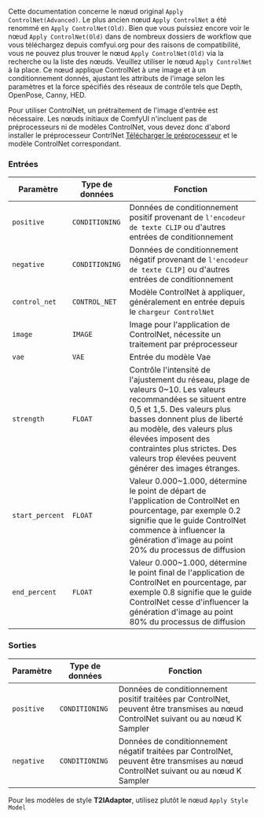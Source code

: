Cette documentation concerne le nœud original `Apply ControlNet(Advanced)`. Le plus ancien nœud `Apply ControlNet` a été renommé en `Apply ControlNet(Old)`. Bien que vous puissiez encore voir le nœud `Apply ControlNet(Old)` dans de nombreux dossiers de workflow que vous téléchargez depuis comfyui.org pour des raisons de compatibilité, vous ne pouvez plus trouver le nœud `Apply ControlNet(Old)` via la recherche ou la liste des nœuds. Veuillez utiliser le nœud `Apply ControlNet` à la place.
Ce nœud applique ControlNet à une image et à un conditionnement donnés, ajustant les attributs de l'image selon les paramètres et la force spécifiés des réseaux de contrôle tels que Depth, OpenPose, Canny, HED.

Pour utiliser ControlNet, un prétraitement de l'image d'entrée est nécessaire. Les nœuds initiaux de ComfyUI n'incluent pas de préprocesseurs ni de modèles ControlNet, vous devez donc d'abord installer le préprocesseur ContrlNet [Télécharger le préprocesseur](https://github.com/Fannovel16/comfy_controlnet_preprocessors) et le modèle ControlNet correspondant.

### Entrées

| Paramètre | Type de données | Fonction |
| --- | --- | --- |
| `positive` | `CONDITIONING` | Données de conditionnement positif provenant de `l'encodeur de texte CLIP` ou d'autres entrées de conditionnement |
| `negative` | `CONDITIONING` | Données de conditionnement négatif provenant de `l'encodeur de texte CLIP]` ou d'autres entrées de conditionnement |
| `control_net` | `CONTROL_NET` | Modèle ControlNet à appliquer, généralement en entrée depuis le `chargeur ControlNet` |
| `image` | `IMAGE` | Image pour l'application de ControlNet, nécessite un traitement par préprocesseur |
| `vae` | `VAE` | Entrée du modèle Vae |
| `strength` | `FLOAT` | Contrôle l'intensité de l'ajustement du réseau, plage de valeurs 0~10. Les valeurs recommandées se situent entre 0,5 et 1,5. Des valeurs plus basses donnent plus de liberté au modèle, des valeurs plus élevées imposent des contraintes plus strictes. Des valeurs trop élevées peuvent générer des images étranges. |
| `start_percent` | `FLOAT` | Valeur 0.000~1.000, détermine le point de départ de l'application de ControlNet en pourcentage, par exemple 0.2 signifie que le guide ControlNet commence à influencer la génération d'image au point 20% du processus de diffusion |
| `end_percent` | `FLOAT` | Valeur 0.000~1.000, détermine le point final de l'application de ControlNet en pourcentage, par exemple 0.8 signifie que le guide ControlNet cesse d'influencer la génération d'image au point 80% du processus de diffusion |

### Sorties

| Paramètre | Type de données | Fonction |
| --- | --- | --- |
| `positive` | `CONDITIONING` | Données de conditionnement positif traitées par ControlNet, peuvent être transmises au nœud ControlNet suivant ou au nœud K Sampler |
| `negative` | `CONDITIONING` | Données de conditionnement négatif traitées par ControlNet, peuvent être transmises au nœud ControlNet suivant ou au nœud K Sampler |

Pour les modèles de style **T2IAdaptor**, utilisez plutôt le nœud `Apply Style Model`
